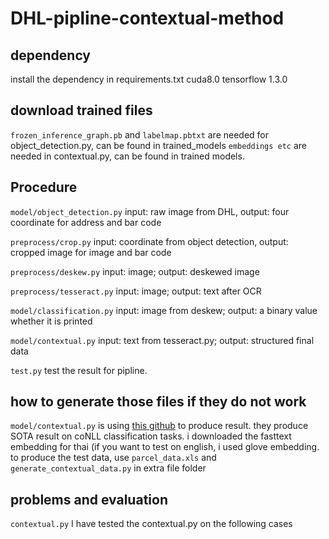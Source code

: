 # DHL-pipline-contextual-method
## dependency
install the dependency in requirements.txt
cuda8.0     tensorflow 1.3.0

## download trained files
```frozen_inference_graph.pb``` and ```labelmap.pbtxt``` are needed for object_detection.py, can be found in trained_models
```embeddings etc``` are needed in contextual.py, can be found in trained models.


## Procedure
```model/object_detection.py``` input: raw image from DHL, output: four coordinate for address and bar code

```preprocess/crop.py``` input: coordinate from object detection, output: cropped image for image and bar code

```preprocess/deskew.py``` input: image; output: deskewed image

```preprocess/tesseract.py``` input: image; output: text after OCR

```model/classification.py``` input: image from deskew; output: a binary value whether it is printed

```model/contextual.py``` input: text from tesseract.py; output: structured final data

```test.py``` test the result for pipline.


## how to generate those files if they do not work
```model/contextual.py``` is using [this github](https://github.com/guillaumegenthial/sequence_tagging) to produce result. they produce SOTA result on coNLL classification tasks. i downloaded the fasttext embedding for thai (if you want to test on english, i used glove embedding. to produce the test data, use ```parcel_data.xls``` and ```generate_contextual_data.py``` in extra file folder

## problems and evaluation
```contextual.py``` 
I have tested the contextual.py on the following cases
